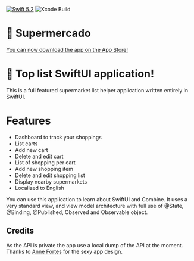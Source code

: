 [![Swift 5.2](https://img.shields.io/badge/swift-5.2-ED523F.svg?style=flat)](https://swift.org/download/)
![Xcode Build](https://github.com/douglastaquary/Supermercado/workflows/.github/workflows/xcodebuild.yml/badge.svg?branch=master)

# 🥗 Supermercado

[You can now download the app on the App Store!]()

# 📝 Top list SwiftUI application!

This is a full featured supermarket list helper application written entirely in SwiftUI.

# Features
* Dashboard to track your shoppings
* List carts 
* Add new cart 
* Delete and edit cart
* List of shopping per cart 
* Add new shopping item
* Delete and edit shopping list
* Display nearby supermarkets
* Localized to English

You can use this application to learn about SwiftUI and Combine. It uses a very standard view, and view model architecture with full use of @State, @Binding, @Published, Observed and Observable object. 

## Credits

As the API is private the app use a local dump of the API at the moment. 
Thanks to [Anne Fortes](https://twitter.com/annefortess) for the sexy app design.
